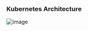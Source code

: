 ### Kubernetes Architecture

![image](https://user-images.githubusercontent.com/74575612/158013598-b489048f-b5e6-41b0-8b0b-12bdbc4f89dd.png)

